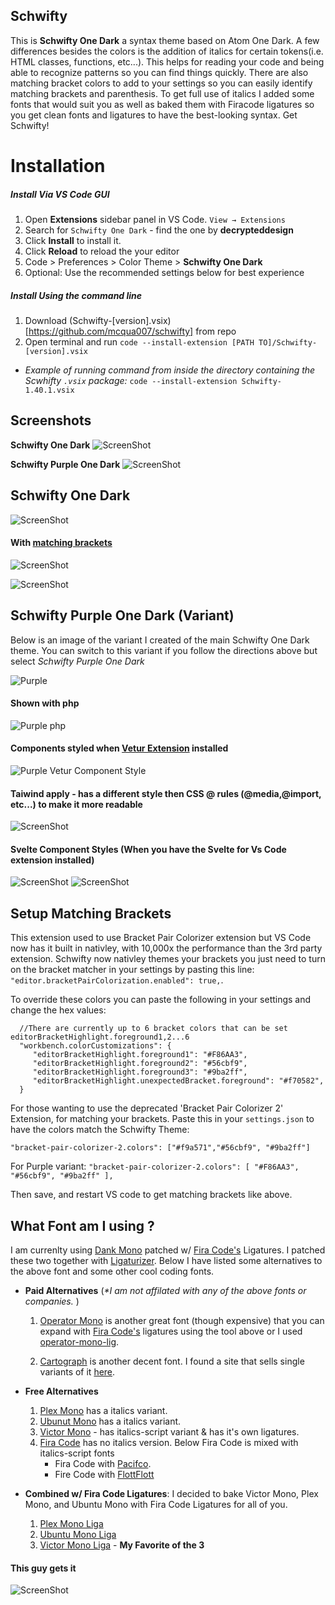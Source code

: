 ## Schwifty

This is **Schwifty One Dark** a syntax theme based on Atom One Dark. A few differences besides the colors is the addition of italics for certain tokens(i.e. HTML classes, functions, etc...). This helps for reading your code and being able to recognize patterns so you can find things quickly. There are also matching bracket colors to add to your settings so you can easily identify matching brackets and parenthesis. To get full use of italics I added some fonts that would suit you as well as baked them with Firacode ligatures so you get clean fonts and ligatures to have the best-looking syntax. Get Schwifty!

# Installation

##### Install Via VS Code GUI

1. Open **Extensions** sidebar panel in VS Code. `View → Extensions`
2. Search for `Schwifty One Dark` - find the one by **decrypteddesign**
3. Click **Install** to install it.
4. Click **Reload** to reload the your editor
5. Code > Preferences > Color Theme > **Schwifty One Dark**
6. Optional: Use the recommended settings below for best experience
 
##### Install Using the command line
1. Download (Schwifty-[version].vsix)[https://github.com/mcqua007/schwifty] from repo
2. Open terminal and run `code --install-extension [PATH TO]/Schwifty-[version].vsix`
- *Example of running command from inside the directory containing the Scwhifty `.vsix` package:*
   `code --install-extension Schwifty-1.40.1.vsix`
## Screenshots

**Schwifty One Dark**
![ScreenShot](/images/regular-close.png)

**Schwifty Purple One Dark**
![ScreenShot](/images/purple-close-matching.png)


## Schwifty One Dark ##
![ScreenShot](/images/import.png)


#### With [matching brackets](#setup-matching-brackets) ####

![ScreenShot](/images/regular-long.png)

![ScreenShot](/images/promises.png)

 ## Schwifty Purple One Dark (Variant) ##

 Below is an image of the variant I created of the main Schwifty One Dark theme. You can switch to this variant if you follow the directions above but select *Schwifty Purple One Dark*

 ![Purple](/images/purple-long-matching.png)
 
 #### Shown with php ####

 ![Purple php](/images/purple-variant-php-code-2.jpg)

 #### Components styled when [Vetur Extension](https://marketplace.visualstudio.com/items?itemName=octref.vetur) installed ####

 ![Purple Vetur Component Style](/images/vue-vetur-screenshot.jpg)

 #### Taiwind apply - has a different style then CSS @ rules (@media,@import, etc...) to make it more readable 
![ScreenShot](/images/purple-tailwind-apply.png)

#### Svelte Component Styles (When you have the Svelte for Vs Code extension installed)
![ScreenShot](/images/svelte-comp-1.png)
![ScreenShot](/images/svelte-comp-2.png)
## Setup Matching Brackets
This extension used to use Bracket Pair Colorizer extension but VS Code now has it built in nativley,
with 10,000x the performance than the 3rd party extension. Schwifty now nativley themes your brackets you just need
to turn on the bracket matcher in your settings by pasting this line: ` "editor.bracketPairColorization.enabled": true,`.

To override these colors you can paste the following in your settings and change the hex values: 
```
  //There are currently up to 6 bracket colors that can be set editorBracketHighlight.foreground1,2...6
  "workbench.colorCustomizations": {
     "editorBracketHighlight.foreground1": "#F86AA3",
     "editorBracketHighlight.foreground2": "#56cbf9",
     "editorBracketHighlight.foreground3": "#9ba2ff",
     "editorBracketHighlight.unexpectedBracket.foreground": "#f70582",
  }
```
For those wanting to use the deprecated 'Bracket Pair Colorizer 2' Extension, for matching your brackets. 
Paste this in your `settings.json` to have the colors match the Schwifty Theme:

`"bracket-pair-colorizer-2.colors": ["#f9a571","#56cbf9", "#9ba2ff"]`

For Purple variant: `"bracket-pair-colorizer-2.colors": [ "#F86AA3", "#56cbf9", "#9ba2ff" ],`

Then save, and restart VS code to get matching brackets like above.


## What Font am I using ?

 
 I am currenlty using [Dank Mono](https://dank.sh/) patched w/ [Fira Code's](https://github.com/tonsky/FiraCode) Ligatures. I patched these two together with [Ligaturizer](https://github.com/ToxicFrog/Ligaturizer). Below I have listed some alternatives to the above font and some other cool coding fonts.

 - **Paid Alternatives** (_*I am not affilated with any of the above fonts or companies._ )
    1. [Operator Mono](https://www.typography.com/fonts/operator/styles/operatormono) is another great font (though expensive) that you can expand with [Fira Code's](https://github.com/tonsky/FiraCode) ligatures using the tool above or I used [operator-mono-lig](https://github.com/kiliman/operator-mono-lig). 
 
    2. [Cartograph](https://connary.com/cartograph.html) is another decent font. I found a site that sells single variants of it [here](https://www.myfonts.com/fonts/connary-fagen/cartograph-cf/).
 
      
 
 - **Free Alternatives**
   1. [Plex Mono](https://fonts.google.com/specimen/IBM+Plex+Mono) has a italics variant. 
   2. [Ubunut Mono](https://fonts.google.com/specimen/Ubuntu+Mono) has a italics variant.
   3. [Victor Mono](https://rubjo.github.io/victor-mono/) - has italics-script variant & has it's own ligatures.
   4. [Fira Code](https://github.com/tonsky/FiraCode) has no italics version. Below Fira Code is mixed with italics-script fonts
        -  Fira Code with [Pacifco](https://github.com/kosimst/Firicico). 
        -  Fire Code with [FlottFlott](https://github.com/kosimst/FiraFlott)  

 - **Combined w/ Fira Code Ligatures**: I decided to bake Victor Mono, Plex Mono, and Ubuntu Mono with Fira Code Ligatures for all of you.
      1. [Plex Mono Liga](https://github.com/mcqua007/schwifty/tree/master/coding-fonts/Plex-Mono-Liga(FIra%20Code%20Ligatures))
      2. [Ubuntu Mono Liga](https://github.com/mcqua007/schwifty/tree/master/coding-fonts/Ubuntu-Mono-Liga(Fira%20Code%20Ligatures))
      3. [Victor Mono Liga](https://github.com/mcqua007/schwifty/tree/master/coding-fonts/Victor-Mono-Liga(Fira%20Code%20Ligatures)) - **My Favorite of the 3**
      
 #### This guy gets it ####

![ScreenShot](/images/rick-gets-schwifty.jpg)
